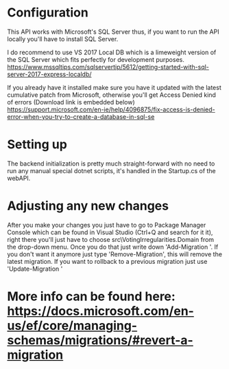 ﻿
# Configuration
This API works with Microsoft's SQL Server thus, if you want to run the API locally you'll have to install SQL Server.

I do recommend to use VS 2017 Local DB which is a limeweight version of the SQL Server which fits perfectly for development purposes.
https://www.mssqltips.com/sqlservertip/5612/getting-started-with-sql-server-2017-express-localdb/

If you already have it installed make sure you have it updated with the latest cumulative patch from Microsoft, otherwise you'll get Access Denied kind of errors (Download link is embedded below)
https://support.microsoft.com/en-ie/help/4096875/fix-access-is-denied-error-when-you-try-to-create-a-database-in-sql-se


# Setting up
The backend initialization is pretty much straight-forward with no need to run any manual special dotnet scripts, it's handled in the Startup.cs of the webAPI.

# Adjusting any new changes 
After you make your changes you just have to go to Package Manager Console which can be found in Visual Studio (Ctrl+Q and search for it it), right there you'll just have to choose src\VotingIrregularities.Domain from the drop-down menu.
Once you do that just write down 'Add-Migration  <migrationName>'.
If you don't want it anymore just type 'Remove-Migration', this will remove the latest migration.
If you want to rollback to a previous migration just use 'Update-Migration <migrationName>'

# More info can be found here: https://docs.microsoft.com/en-us/ef/core/managing-schemas/migrations/#revert-a-migration